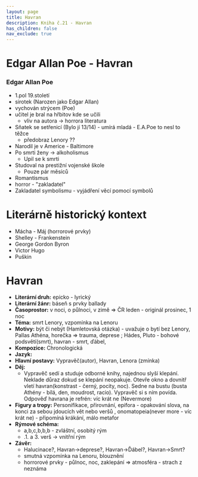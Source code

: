 ```yaml
---
layout: page
title: Havran
description: Kniha č.21 - Havran
has_children: false
nav_exclude: true
---
```

# Edgar Allan Poe - Havran

### Edgar Allan Poe
- 1.pol 19.století
- sirotek (Narozen jako Edgar Allan)
- vychován strýcem (Poe)
- učitel je bral na hřbitov kde se učili
    - vliv na autora -> horrora literatura
- Sňatek  se setřenicí (Bylo jí 13/14) - umírá mladá - E.A.Poe to nesl to těžce
    - předobraz Lenory ??
- Narodil je v Americe - Baltimore
- Po smrti ženy -> alkoholismus
    - Upil se k smrti
- Studoval na prestižní vojenské škole
    - Pouze pár měsíců
- Romantismus
- horror - "zakladatel"
- Zakladatel symbolismu - vyjádření věcí pomocí symbolů

# Literárně historický kontext
- Mácha - Máj (horrorové prvky)
- Shelley - Frankenstein
- George Gordon Byron
- Victor Hugo
- Puškin

# Havran
- **Literární druh:** epicko - lyrický
- **Literární žánr:** báseň s prvky ballady
- **Časoprostor:** v noci, o půlnoci, v zimě => ČR leden - originál prosinec, 1 noc
- **Téma:** smrt Lenory, vzpomínka na Lenoru
- **Motivy:** být či nebýt (Hamletovská otázka) - uvažuje o bytí bez Lenory, Pallas Athéna, horečka => trauma, deprese ; Hádes, Pluto - bohové podsvětí(smrt), havran - smrt, ďábel, 
- **Kompozice:** Chronologická
- **Jazyk:**
- **Hlavní postavy:** Vypravěč(autor), Havran, Lenora (zmínka)
- **Děj:** 
   - Vypravěč sedí a studuje odborné knihy, najednou slyší klepání. Neklade důraz dokud se klepání neopakuje. Otevře okno a dovnitř vletí havran(konstrast - černý, pocity, noc). Sedne na bustu (busta Athény - bílá, den, moudrost, racio). Vypravěč si s ním povída. Odpověď havrana je refrén: víc krát ne (Nevermore)
- **Figury a tropy:** Personifikace, přirovnání, epifora - opakování slova, na konci za sebou jdoucích vět nebo veršů , onomatopeia(never more - víc krát ne) - připomíná krákání, málo metafor
- **Rýmové schéma:** 
    - a,b,c,b,b,b - zvláštní, osobitý rým
    - .1. a 3. verš -> vnitřní rým
- **Závěr:**
    - Halucinace?, Havran->deprese?, Havran->Ďábel?, Havran->Smrt?
    - smutná vzpomínka na Lenoru, blouznění
    - horrorové prvky - půlnoc, noc, zaklepání => atmosféra - strach z neznáma